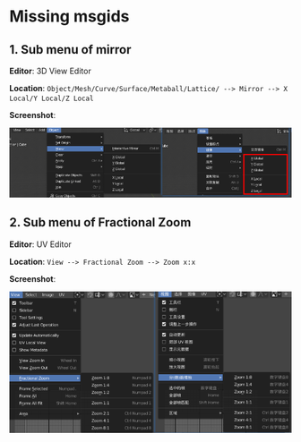 # Missing msgids

## 1. Sub menu of mirror

**Editor**: 3D View Editor

**Location**: `Object/Mesh/Curve/Surface/Metaball/Lattice/ --> Mirror --> X Local/Y Local/Z Local`

**Screenshot**:

![](./mirror_submenu.png)

## 2. Sub menu of Fractional Zoom

**Editor**: UV Editor

**Location**: `View --> Fractional Zoom --> Zoom x:x`

**Screenshot**:

![](./fractional_zoom_submenu.png)

